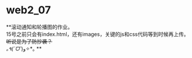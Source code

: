 # web2_07
**滚动通知和轮播图的作业。  
15号之前只会有index.html，还有images，关键的js和css代码等到时候再上传。  
~~听说是为了防抄袭？~~  
*｡٩(ˊᗜˋ*)و✧*｡
**
